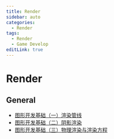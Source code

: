 ```yaml
---
title: Render
sidebar: auto
categories:
  - Render
tags:
  - Render
  - Game Develop
editLink: true
---
```

# Render
## General
- [图形开发基础（一）渲染管线](PipeLine.md)
- [图形开发基础（二）阴影渲染](Shadow.md)
- [图形开发基础（三）物理渲染与渲染方程](PBR.md)